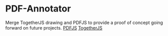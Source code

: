 PDF-Annotator
=============
Merge TogetherJS drawing and PDFJS to provide a proof of concept going forward on future projects.
[PDFJS](https://github.com/mozilla/pdf.js)
[TogetherJS](https://github.com/mozilla/togetherjs)
